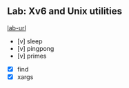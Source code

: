 ## Lab: Xv6 and Unix utilities

[lab-url](https://pdos.csail.mit.edu/6.828/2020/labs/util.html)


- [v] sleep
- [v] pingpong
- [v] primes
- [x] find
- [x] xargs
